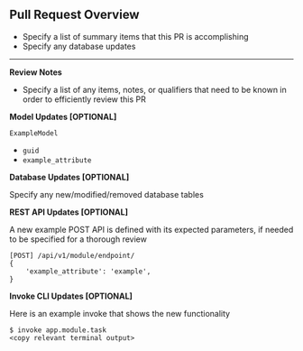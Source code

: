 ## Pull Request Overview

- Specify a list of summary items that this PR is accomplishing
- Specify any database updates

---

**Review Notes**
- Specify a list of any items, notes, or qualifiers that need to be known in order to efficiently review this PR

**Model Updates [OPTIONAL]**

`ExampleModel`
- `guid`
- `example_attribute`

**Database Updates [OPTIONAL]**

Specify any new/modified/removed database tables

**REST API Updates [OPTIONAL]**

A new example POST API is defined with its expected parameters, if needed to be specified for a thorough review

```
[POST] /api/v1/module/endpoint/
{
    'example_attribute': 'example',
}
```

**Invoke CLI Updates [OPTIONAL]**

Here is an example invoke that shows the new functionality

```
$ invoke app.module.task
<copy relevant terminal output>
```
